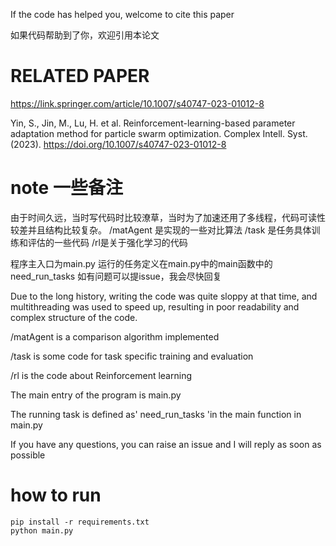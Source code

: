 If the code has helped you, welcome to cite this paper

如果代码帮助到了你，欢迎引用本论文
# RELATED PAPER
https://link.springer.com/article/10.1007/s40747-023-01012-8

Yin, S., Jin, M., Lu, H. et al. Reinforcement-learning-based parameter adaptation method for particle swarm optimization. Complex Intell. Syst. (2023). https://doi.org/10.1007/s40747-023-01012-8



# note 一些备注
由于时间久远，当时写代码时比较潦草，当时为了加速还用了多线程，代码可读性较差并且结构比较复杂。
/matAgent 是实现的一些对比算法
/task 是任务具体训练和评估的一些代码
/rl是关于强化学习的代码

程序主入口为main.py
运行的任务定义在main.py中的main函数中的need_run_tasks
如有问题可以提issue，我会尽快回复

Due to the long history, writing the code was quite sloppy at that time, and multithreading was used to speed up, resulting in poor readability and complex structure of the code.

/matAgent is a comparison algorithm implemented

/task is some code for task specific training and evaluation

/rl is the code about Reinforcement learning



The main entry of the program is main.py

The running task is defined as' need_run_tasks 'in the main function in main.py

If you have any questions, you can raise an issue and I will reply as soon as possible

# how to run

```shell
pip install -r requirements.txt
python main.py
```

